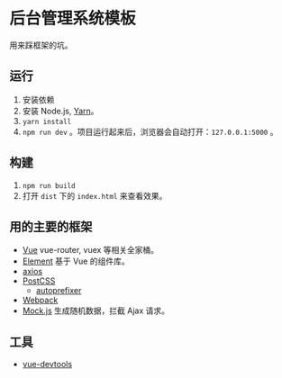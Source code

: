 # 后台管理系统模板
用来踩框架的坑。

## 运行
1. 安装依赖
  1. 安装 Node.js, [Yarn](https://yarnpkg.com/en/docs/install)。
  1. `yarn install`
1. `npm run dev` 。项目运行起来后，浏览器会自动打开：`127.0.0.1:5000` 。


## 构建
1. `npm run build`
1. 打开 `dist` 下的 `index.html` 来查看效果。

## 用的主要的框架
* [Vue](http://vuejs.org/) vue-router, vuex 等相关全家桶。
* [Element](http://element.eleme.io/#/zh-CN) 基于 Vue 的组件库。
* [axios](https://github.com/mzabriskie/axios)
* [PostCSS](http://postcss.org/)
  * [autoprefixer](https://github.com/postcss/autoprefixer)
* [Webpack](http://webpack.github.io/)
* [Mock.js](http://mockjs.com/) 生成随机数据，拦截 Ajax 请求。

## 工具
* [vue-devtools](https://github.com/vuejs/vue-devtools)


